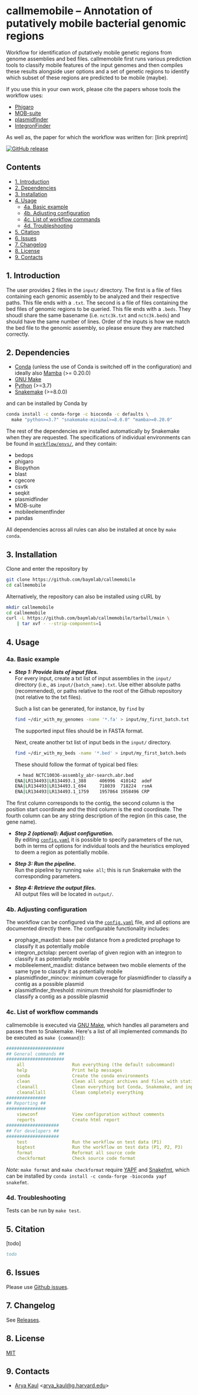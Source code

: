 # callmemobile – Annotation of putatively mobile bacterial genomic regions


Workflow for identification of putatively mobile genetic regions from genome
assemblies and bed files.
callmemobile first runs various prediction tools to classify mobile features
of the input genomes and then compiles these results alongside user options 
and a set of genetic regions to identify which subset of these regions are 
predicted to be mobile (maybe).

If you use this in your own work, please cite the papers whose tools the workflow uses:
* [Phigaro](https://doi.org/10.1093/bioinformatics/btaa250)
* [MOB-suite](https://doi:10.1099/mgen.0.000206)
* [plasmidfinder](https://doi:10.1128/AAC.02412-14)
* [IntegronFinder](https://doi:10.3390/microorganisms10040700)

As well as, the paper for which the workflow was written for: [link preprint] 

[![GitHub release](https://img.shields.io/github/release/baymlab/callmemobile.svg)](https://github.com/baymlab/callmemobile/releases/)

<h2>Contents</h2>

<!-- vim-markdown-toc GFM -->

* [1. Introduction](#1-introduction)
* [2. Dependencies](#2-dependencies)
* [3. Installation](#3-installation)
* [4. Usage](#4-usage)
    * [4a. Basic example](#4a-basic-example)
    * [4b. Adjusting configuration](#4b-adjusting-configuration)
    * [4c. List of workflow commands](#4c-list-of-workflow-commands)
    * [4d. Troubleshooting](#4d-troubleshooting)
* [5. Citation](#5-citation)
* [6. Issues](#6-issues)
* [7. Changelog](#7-changelog)
* [8. License](#8-license)
* [9. Contacts](#9-contacts)

<!-- vim-markdown-toc -->


## 1. Introduction

The user provides 2 files in the `input/` directory. The first is a file of 
files containing each genomic assembly to be analyzed and their respective
paths. This file ends with a `.txt`. The second is a file of files containing
the bed files of genomic regions to be queried. This file ends with a `.beds`. 
They shoudl share the same basename (i.e. `nctc3k.txt` and `nctc3k.beds`) and
should have the same number of lines. Order of the inputs is how we match the 
bed file to the genomic assembly, so please ensure they are matched correctly.


## 2. Dependencies

* [Conda](https://docs.conda.io/en/latest/miniconda.html) (unless the use of Conda is switched off in the configuration) and ideally also [Mamba](https://mamba.readthedocs.io/) (>= 0.20.0)
* [GNU Make](https://www.gnu.org/software/make/)
* [Python](https://www.python.org/) (>=3.7)
* [Snakemake](https://snakemake.github.io) (>=8.0.0)

and can be installed by Conda by
```bash
conda install -c conda-forge -c bioconda -c defaults \
  make "python>=3.7" "snakemake-minimal>=8.0.0" "mamba>=0.20.0"
```


The rest of the dependencies are installed automatically by Snakemake
when they are requested. The specifications of individual environments
can be found in [`workflow/envs/`](workflow/envs/),
and they contain:
- bedops
- phigaro
- Biopython 
- blast
- cgecore
- csvtk
- seqkit
- plasmidfinder
- MOB-suite
- mobileelementfinder
- pandas

All dependencies across all rules can also be
installed at once by `make conda`.


## 3. Installation

Clone and enter the repository by

```bash
git clone https://github.com/baymlab/callmemobile
cd callmemobile
```

Alternatively, the repository can also be installed using cURL by
```bash
mkdir callmemobile
cd callmemobile
curl -L https://github.com/baymlab/callmemobile/tarball/main \
    | tar xvf - --strip-components=1
```


## 4. Usage

### 4a. Basic example

* ***Step 1: Provide lists of input files.*** \
  For every input, create a txt list of input assemblies in the `input/`
  directory (i.e., as `input/{batch_name}.txt`. Use either absolute paths (recommended),
  or paths relative to the root of the Github repository (not relative to the txt files).

  Such a list can be generated, for instance, by `find` by
  ```bash
  find ~/dir_with_my_genomes -name '*.fa' > input/my_first_batch.txt
  ```
  The supported input files should be in FASTA format.

  Next, create another txt list of input beds in the `input/` directory.
  ```bash
  find ~/dir_with_my_beds -name '*.bed' > input/my_first_batch.beds
  ```

  These should follow the format of typical bed files:
  ```bash
   ➜ head NCTC10036-assembly_abr-search.abr.bed
  ENA|LR134493|LR134493.1_388     406996  410142  adeF
  ENA|LR134493|LR134493.1_694     718039  718224  rsmA
  ENA|LR134493|LR134493.1_1759    1957864 1958496 CRP
  ```
  
The first column corresponds to the contig, the second column is the position
start coordinate and the third column is the end coordinate. The fourth column 
can be any string description of the region (in this case, the gene name).

* ***Step 2 (optional): Adjust configuration.*** \
  By editing [`config.yaml`](config.yaml) it is possible to specify
  parameters of the run, both in terms of options for
  individual tools and the heuristics employed to deem
  a region as potentially mobile.

* ***Step 3: Run the pipeline.*** \
  Run the pipeline by running `make all`; this is run
  Snakemake with the corresponding parameters.

* ***Step 4: Retrieve the output files.*** \
  All output files will be located in `output/`.


### 4b. Adjusting configuration

The workflow can be configured via the [`config.yaml`](./config.yaml) file, and
all options are documented directly there. The configurable functionality includes:

- prophage_maxdist: base pair distance from a predicted prophage to classify it as potentially mobile
- integron_pctolap: percent overlap of given region with an integron to classify it as potentially mobile
- mobileelement_maxdist:    distance between two mobile elements of the same type to classify it as potentially mobile
- plasmidfinder_mincov:     minimum coverage for plasmidfinder to classify a contig as a possible plasmid
- plasmidfinder_threshold:  minimum threshold for plasmidfinder to classify a contig as a possible plasmid

### 4c. List of workflow commands

callmemobile is executed via [GNU Make](https://www.gnu.org/software/make/), which handles all parameters and passes them to Snakemake.
Here's a list of all implemented commands (to be executed as `make {command}`):


```yaml
######################
## General commands ##
######################
    all                  Run everything (the default subcommand)
    help                 Print help messages
    conda                Create the conda environments
    clean                Clean all output archives and files with statistics
    cleanall             Clean everything but Conda, Snakemake, and input files
    cleanallall          Clean completely everything
###############
## Reporting ##
###############
    viewconf             View configuration without comments
    reports              Create html report
####################
## For developers ##
####################
    test                 Run the workflow on test data (P1)
    bigtest              Run the workflow on test data (P1, P2, P3)
    format               Reformat all source code
    checkformat          Check source code format
```

*Note:* `make format` and `make checkformat` require
[YAPF](https://github.com/google/yapf) and
[Snakefmt](https://github.com/snakemake/snakefmt), which can be installed by
`conda install -c conda-forge -bioconda yapf snakefmt`.


### 4d. Troubleshooting

Tests can be run by `make test`. 


## 5. Citation

[todo]

```bibtex
todo
```


## 6. Issues

Please use [Github issues](https://github.com/karel-brinda/miniphy/issues).



## 7. Changelog

See [Releases](https://github.com/karel-brinda/miniphy/releases).



## 8. License

[MIT](https://github.com/karel-brinda/miniphy/blob/master/LICENSE)



## 9. Contacts

* [Arya Kaul](https://arya.casa) \<arya_kaul@g.harvard.edu\>

